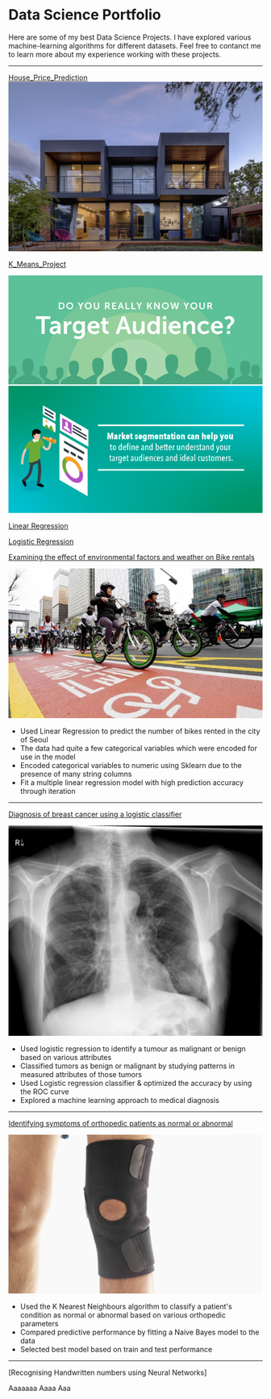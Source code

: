 # Data Science Portfolio

Here are some of my best Data Science Projects. I have explored various machine-learning algorithms for different datasets. Feel free to contanct me to learn more about my experience working with these projects.

***
[House_Price_Prediction](https://github.com/mahfuz978/Kaggle-Challenge/blob/main/Final/Mahfuzur_House_Price_Prediction_Project.ipynb)
<img src="images/House_Price_Prediction.jpg?raw=true"/>

[K_Means_Project](https://github.com/mahfuz978/Mahfuzur-Portfolio/blob/main/Projects/Mahfuzur_K_Means_Project.ipynb)

<img src="images/how-to-find-your-target-audience-header.png?raw=true"/>

<img src="images/Define-and-understand-target-audience.png?raw=true"/>

[Linear Regression ](https://github.com/mahfuz978/Regression-Classification/blob/main/Linear_Regression/Mahfuzur_Rahman_Linear_Regression_Project.ipynb)

[Logistic Regression](https://github.com/mahfuz978/Regression-Classification/blob/main/Logistic_Regression/Mahfuzur_Rahman_Logistic_Regression_Project.ipynb)

[Examining the effect of environmental factors and weather on Bike rentals](https://github.com/emani27/Emani_DataScience/blob/master/Linear_Regression%20Project.ipynb)

<img src="images/seoul-bikes.jpeg?raw=true"/>

- Used Linear Regression to predict the number of bikes rented in the city of Seoul
- The data had quite a few categorical variables which were encoded for use in the model
- Encoded categorical variables to numeric using Sklearn due to the presence of many string columns
- Fit a multiple linear regression model with high prediction accuracy through iteration

***

[Diagnosis of breast cancer using a logistic classifier](https://github.com/emani27/Emani_DataScience/blob/master/Logistic%20Regression%20Project.ipynb)

<img src="images/breast-cancer.jpeg?raw=true"/>

- Used logistic regression to identify a tumour as malignant or benign based on various attributes
- Classified tumors as benign or malignant by studying patterns in measured attributes of those tumors
- Used Logistic regression classifier & optimized the accuracy by using the ROC curve
- Explored a machine learning approach to medical diagnosis

***

[Identifying symptoms of orthopedic patients as normal or abnormal](/sample_page)

<img src="images/knee-brace-ortho.png?raw=true"/>

- Used the K Nearest Neighbours algorithm to classify a patient's condition as normal or abnormal based on various orthopedic parameters
- Compared predictive performance by fitting a Naive Bayes model to the data
- Selected best model based on train and test performance

***

[Recognising Handwritten numbers using Neural Networks]


Aaaaaaa
Aaaa
Aaa

